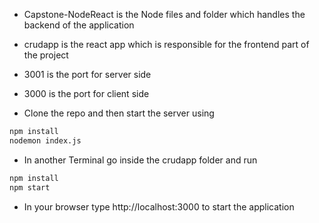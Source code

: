 * Capstone-NodeReact is the Node files and folder which handles the backend of the application

* crudapp is the react app which is responsible for the frontend part of the project

* 3001 is the port for server side

* 3000 is the port for client side

* Clone the repo and then start the server using
```bash
npm install
nodemon index.js
```
* In another Terminal go inside the crudapp folder and run
```bash
npm install
npm start
```
* In your browser type http://localhost:3000 to start the application 
